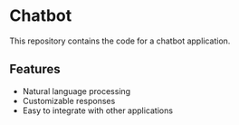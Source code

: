 # Chatbot

This repository contains the code for a chatbot application.

## Features

- Natural language processing
- Customizable responses
- Easy to integrate with other applications